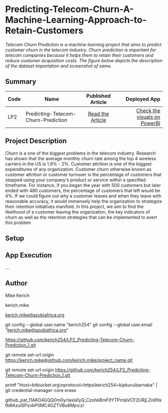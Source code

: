 # Predicting-Telecom-Churn-A-Machine-Learning-Approach-to-Retain-Customers

_Telecom Churn Prediction is a machine learning project that aims to predict customer churn in the telecom industry. Churn prediction is important for telecom companies because it helps them to retain their customers and reduce customer acquisition costs. The figure below depicts the description of the dataset importation and screenshot of same._

## Summary

| Code | Name                                |                                                              Published Article                                                              |                                                                                                                 Deployed App |
| ---- | ----------------------------------- | :-----------------------------------------------------------------------------------------------------------------------------------------: | ---------------------------------------------------------------------------------------------------------------------------: |
| LP2  | Predicting-Telecom-Churn-Prediction | [Read the Article](https://medium.com/@mkibekerich14/predicting-telecom-churn-a-machine-learning-approach-to-retain-customers-9894501346a7) | [Check the visuals on PowerBI](https://app.powerbi.com/groups/me/reports/3114c4fa-c8d8-46d8-98d3-102b0cadf47b/ReportSection) |

## Project Description

Churn is a one of the biggest problems in the telecom industry. Research has shown that the average monthly churn rate among the top 4 wireless carriers in the US is 1.9% - 2%.
Customer attrition is one of the biggest expenditures of any organization. Customer churn otherwise known as customer attrition or customer turnover is the percentage of customers that stopped using your company's product or service within a specified timeframe. For instance, if you began the year with 500 customers but later ended with 480 customers, the percentage of customers that left would be 4%. If we could figure out why a customer leaves and when they leave with reasonable accuracy, it would immensely help the organization to strategize their retention initiatives manifold.
In this project, we aim to find the likelihood of a customer leaving the organization, the key indicators of churn as well as the retention strategies that can be implemented to avert this problem

## Setup

## App Execution

...

## Author

Mike Kerich

kerich.mike

kerich.mike@azubiafrica.org

git config --global user.name "kerich254"
git config --global user.email "kerich.mike@azubiafrica.org"

https://github.com/kerich254/LP2_Predicting-Telecom-Churn-Prediction_1.git

git remote set-url origin https://kerich.mike@github.com/kerich.mike/project_name.git

git remote set-url origin https://github.com/kerich254/LP2_Predicting-Telecom-Churn-Prediction_1.git

printf "Host=bitbucket.org\nprotocol=https\kerich254=kipkuruibarnaba" | git credential-manager-core erase

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
